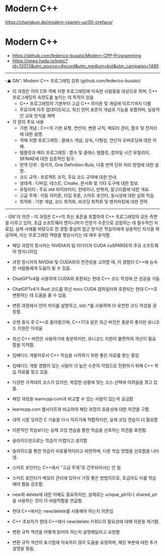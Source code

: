 # Modern C++

https://changkun.de/modern-cpp/en-us/00-preface/

# Modern C++
- https://github.com/federico-busato/Modern-CPP-Programming
- https://news.hada.io/topic?id=12073&utm_source=discord&utm_medium=bot&utm_campaign=1480

<hr>

-▲ GN⁺: Modern C++ 프로그래밍 강좌 (github.com/federico-busato)
- 이 과정은 이미 C와 객체 지향 프로그래밍에 익숙한 사람들을 대상으로 하며, C++ 프로그래밍의 숙련도를 높이는 데 목적이 있음
  - C++ 프로그래밍의 기본부터 고급 C++ 의미론 및 개념에 이르기까지 다룸
  - 무료이며 자주 업데이트되고, 최신 언어 표준의 개념과 기능을 포함하며, 실용적인 교육 방식을 채택
- 각 장의 주요 내용
  - 기본 개념 : C++의 기본 유형, 연산자, 변환 규칙, 메모리 관리, 함수 및 전처리에 대한 설명.
  - 객체 지향 프로그래밍 : 클래스 개념, 상속, 다형성, 연산자 오버로딩에 대한 이해.
  - 템플릿과 메타 프로그래밍 : 함수 및 클래스 템플릿, 컴파일 시간 유틸리티, SFINAE에 대한 심층적인 탐구.
  - 번역 단위 : 링키지, One Definition Rule, 다중 번역 단위 처리 방법에 대한 설명.
  - 코드 규약 : 프로젝트 조직, 주요 코드 규약에 대한 안내.
  - 생태계 : 디버깅, 테스트, Cmake, 문서화 및 기타 도구에 대한 정보.
  - 유틸리티 : 주요 std 라이브러리, 컨테이너, 반복자, 알고리즘에 대한 개요.
  - 고급 주제 : 이동 의미론, 타입 추론, 스마트 포인터, 동시성에 대한 심화 학습.
  - 최적화 : 기본 개념, 코드 최적화, 비코딩 최적화 및 벤치마킹에 대한 전략.
<hr>
- GN⁺의 의견
- 이 과정은 C++의 최신 표준을 포함하여 C++ 프로그래밍의 모든 측면을 다루고 있어, 초급 소프트웨어 엔지니어가 전문가 수준으로 성장하는 데 필수적인 자료임. 실제 사례를 바탕으로 한 경험 중심의 접근 방식은 학습자에게 실용적인 지식을 제공하며, 이는 프로그래밍 역량을 향상시키는 데 매우 유익함.


- 해당 과정의 창시자는 NVIDIA의 팀 리더이자 CUDA cuSPARSE의 주요 소프트웨어 엔지니어임

- 과정 창시자의 NVIDIA 및 CUDA와의 연관성을 고려할 때, 이 경험이 C++에 능숙한 사람들에게 도움이 될 수 있음.
- ChatGPTv4를 사용하여 CUDA와 호환되는 현대 C++ 코드 작성에 큰 성공을 거둠

- ChatGPTv4가 Rust 코드를 최신 nvcc CUDA 컴파일러와 호환되는 현대 C++로 변환하는 데 도움을 줄 수 있음.
- 변환 과정에서 언어 차이를 설명하고, std::*를 사용하여 더 유연한 코드 작성을 권장함.
- 오랜 휴식 후 C++로 돌아왔으며, C++17과 같은 최근 버전은 충분히 좋지만 유니코드 지원은 아쉬움

- 최신 C++ 버전은 사용하기에 충분하지만, 유니코드 지원이 불편하여 개선이 필요함을 지적함.
- 임베디드 개발자로서 C++ 학습을 시작하기 위한 좋은 자료를 찾는 중임

- 임베디드 개발 경험이 있는 사람이 더 높은 수준의 작업으로 전환하기 위해 C++ 학습 자료를 찾고 있음.
- 다양한 가격대의 코스가 있지만, 복잡한 상황에 맞는 코스 선택에 어려움을 겪고 있음.
- 해당 과정을 learncpp.com과 비교할 수 있는 사람이 있는지 궁금함

- learncpp.com 웹사이트와 비교하여 해당 과정의 효용성에 대한 의견을 구함.
- 대학 시절 잊혀진 C 기술을 다시 익히기에 적합하지만, 실제 코딩 연습이 더 필요함

- 이론적인 학습보다는 실제 코딩 연습을 통한 학습을 선호하는 의견을 표현함.
- 슬라이드만으로는 학습이 어렵다고 생각함

- 슬라이드를 통한 학습이 비효율적이라고 비판하며, 다른 학습 방법을 선호함을 나타냄.
- 스마트 포인터는 C++에서 "고급 주제"로 간주되어서는 안 됨

- 스마트 포인터가 메모리 관리에 있어서 가장 좋은 방법이므로, 초급자도 이를 학습해야 함을 강조함.
- new와 delete에 대한 이해도 중요하지만, 실제로는 unique_ptr이나 shared_ptr을 사용하는 것이 더 바람직함을 언급함.
- 현대 C++에서는 new/delete를 사용해야 하는지 의문임

- C++ 초보자가 현대 C++에서 new/delete 키워드의 필요성에 대해 의문을 제기함.
- 변환 규칙 섹션을 어떻게 읽어야 하는지 설명해달라고 요청함

- 변환 규칙 섹션의 표기법에 익숙하지 않아 도움을 요청하며, 해당 부분에 대한 추가 설명을 찾음. 
